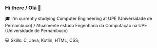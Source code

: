 ### Hi there / Olá 👋
:mortar_board: I'm currently studying Computer Engineering at UPE (Universidade de Pernambuco) / Atualmente estudo Engenharia da Computação na UPE (Universidade de Pernambuco)

:computer: Skills: C, Java, Kotlin, HTML, CSS;
